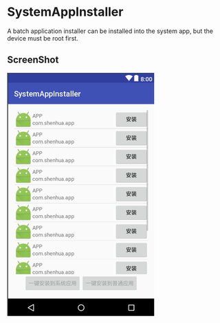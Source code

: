 # SystemAppInstaller
A batch application installer can be installed into the system app, but the device must be root first.

## ScreenShot
![](https://github.com/shenhuanet/SystemAppInstaller/blob/master/001.png)
